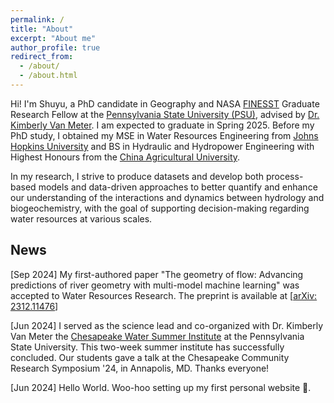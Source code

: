 ```yaml
---
permalink: /
title: "About"
excerpt: "About me"
author_profile: true
redirect_from: 
  - /about/
  - /about.html
---
```


Hi! I'm Shuyu, a PhD candidate in Geography and NASA [FINESST](https://www.psu.edu/news/earth-and-mineral-sciences/story/geography-student-awarded-nasa-funding-study-harmful-algal-blooms) Graduate Research Fellow at the [Pennsylvania State University (PSU)](https://www.psu.edu/), advised by [Dr. Kimberly Van Meter](https://www.geog.psu.edu/directory/kimberly-van-meter). I am expected to graduate in Spring 2025. Before my PhD study, I obtained my MSE in Water Resources Engineering from [Johns Hopkins University](https://www.jhu.edu/) and BS in Hydraulic and Hydropower Engineering with Highest Honours from the [China Agricultural University](https://en.cau.edu.cn/).

In my research, I strive to produce datasets and develop both process-based models and data-driven approaches to better quantify and enhance our understanding of the interactions and dynamics between hydrology and biogeochemistry, with the goal of supporting decision-making regarding water resources at various scales.



## News
[Sep 2024] My first-authored paper "The geometry of flow: Advancing predictions of river geometry with multi-model machine learning" was accepted to Water Resources Research. The preprint is available at [[arXiv: 2312.11476](https://arxiv.org/abs/2312.11476)]

[Jun 2024] I served as the science lead and co-organized with Dr. Kimberly Van Meter the [Chesapeake Water Summer Institute](https://www.psu.edu/news/earth-and-mineral-sciences/story/wetlands-water-quality-chesapeake-bay-focus-van-meter-nsf-career) at the Pennsylvania State University. This two-week summer institute has successfully concluded. Our students gave a talk at the Chesapeake Community Research Symposium '24, in Annapolis, MD. Thanks everyone!

[Jun 2024] Hello World. Woo-hoo setting up my first personal website 🥳.
